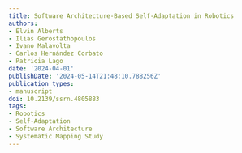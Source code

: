 ```yaml
---
title: Software Architecture-Based Self-Adaptation in Robotics
authors:
- Elvin Alberts
- Ilias Gerostathopoulos
- Ivano Malavolta
- Carlos Hernández Corbato
- Patricia Lago
date: '2024-04-01'
publishDate: '2024-05-14T21:48:10.788256Z'
publication_types:
- manuscript
doi: 10.2139/ssrn.4805883
tags:
- Robotics
- Self-Adaptation
- Software Architecture
- Systematic Mapping Study
---
```

